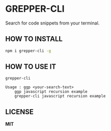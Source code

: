 # GREPPER-CLI

Search for code snippets from your terminal.

## HOW TO INSTALL

```bash
npm i grepper-cli -g
```

## HOW TO USE IT

```
grepper-cli

Usage : ggp <your-search-text>
    ggp javascript recursion example
    grepper-cli javascript recursion example
```

## LICENSE

**MIT**
